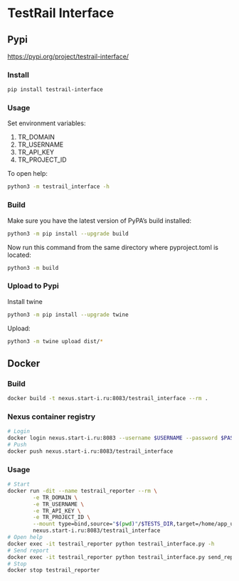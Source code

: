 # TestRail Interface


## Pypi
https://pypi.org/project/testrail-interface/
### Install
```bash
pip install testrail-interface
```
### Usage
Set environment variables:
1. TR_DOMAIN
2. TR_USERNAME
3. TR_API_KEY
4. TR_PROJECT_ID


To open help:
```bash
python3 -m testrail_interface -h
```
### Build
Make sure you have the latest version of PyPA’s build installed:
```bash
python3 -m pip install --upgrade build
```
Now run this command from the same directory where pyproject.toml is located:
```bash
python3 -m build
```
### Upload to Pypi
Install twine
```bash
python3 -m pip install --upgrade twine
```
Upload:
```bash
python3 -m twine upload dist/*
```


## Docker
### Build
```bash
docker build -t nexus.start-i.ru:8083/testrail_interface --rm .
```
### Nexus container registry
```bash
# Login
docker login nexus.start-i.ru:8083 --username $USERNAME --password $PASSWORD
# Push
docker push nexus.start-i.ru:8083/testrail_interface
```

### Usage
```bash
# Start
docker run -dit --name testrail_reporter --rm \
        -e TR_DOMAIN \
        -e TR_USERNAME \
        -e TR_API_KEY \
        -e TR_PROJECT_ID \
        --mount type=bind,source="$(pwd)"/$TESTS_DIR,target=/home/app_user/$TESTS_DIR \
        nexus.start-i.ru:8083/testrail_interface
# Open help
docker exec -it testrail_reporter python testrail_interface.py -h
# Send report
docker exec -it testrail_reporter python testrail_interface.py send_report -f $TESTS_DIR/report_.json
# Stop
docker stop testrail_reporter
```
